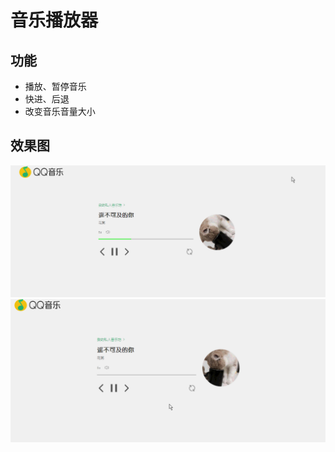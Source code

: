 # 音乐播放器
## 功能
 * 播放、暂停音乐
 * 快进、后退
 * 改变音乐音量大小
## 效果图
![Image text](https://raw.githubusercontent.com/zhao-bi-han/React/master/music-player/showImg/gaollg6.GIF)
![Image text](https://raw.githubusercontent.com/zhao-bi-han/React/master/music-player/showImg/gaollg7.GIF)
